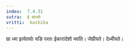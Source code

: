 ```yaml
---
index:  7.4.31
sutra:  ई घ्राध्मोः
vritti:  kashika 
---
```


घ्रा ध्मा इत्येतयोः यङि परतः ईकारादेशो भवति। जेघ्रीयते। देध्मीयते।

